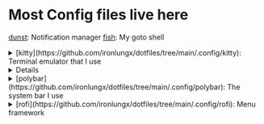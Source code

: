 # Most Config files live here
[dunst](https://github.com/ironlungx/dotfiles/tree/main/.config/dunst): Notification manager
[fish](https://github.com/ironlungx/dotfiles/tree/main/.config/fish): My goto shell

<details>
    <summary>[kitty](https://github.com/ironlungx/dotfiles/tree/main/.config/kitty): Terminal emulator that I use </summary> 

    ![kitty with the CatppuccinFrappe theme](/screenshots/kitty/catppuccin-frappe.png)
    ![kitty with the GruvboxDark theme](/screenshots/kitty/gruvbox-dark.png) 

</details>

<details>

    <summary>nvim </summary>

    The text editor I use (Neovim) 

    [config](https://github.com/ironlungx/dotfiles/tree/main/.config/nvim)
    ![nvim with the CatppuccinFrappe theme](/screenshots/nvim/catppuccin-frappe.png)
    ![nvim with the GruvboxDark theme](/screenshots/nvim/gruvbox-dark.png)

</details>

<details>
    <summary> [polybar](https://github.com/ironlungx/dotfiles/tree/main/.config/polybar): The system bar I use </summary>

    ![polybar with the CatppuccinFrappe theme](/screenshots/polybar/catppuccin-frappe.png) 
    ![polybar with the GruvboxDark theme](/screenshots/polybar/gruvbox-dark.png) 
</details>

<details>
    <summary>[rofi](https://github.com/ironlungx/dotfiles/tree/main/.config/rofi): Menu framework </summary>

    ![rofi with CatppuccinFrappe](/screenshots/rofi/catppuccin-frappe.png)
</details>
